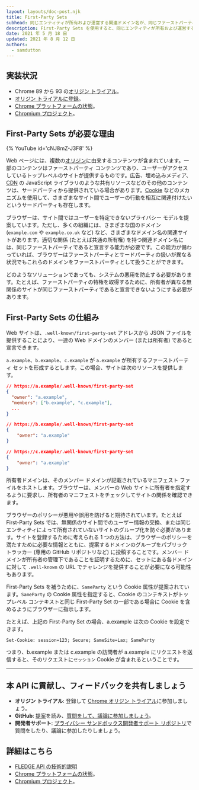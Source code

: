 ```yaml
---
layout: layouts/doc-post.njk
title: First-Party Sets
subhead: 同じエンティティが所有および運営する関連ドメイン名が、同じファーストパーティに属していると宣言できるようにします。
description: First-Party Sets を使用すると、同じエンティティが所有および運営する関連ドメイン名が、同じファーストパーティに属していると宣言できるようなります。
date: 2021 年 5 月 18 日
updated: 2021 年 8 月 12 日
authors:
  - samdutton
---
```


<!--lint disable no-smart-quotes-->

## 実装状況

- Chrome 89 から 93 の[オリジン トライアル](https://web.dev/origin-trials/)。
- [オリジン トライアルに登録](https://developer.chrome.com/origintrials/#/view_trial/988540118207823873)。
- [Chrome プラットフォームの状態](https://chromestatus.com/feature/5640066519007232)。
- [Chromium プロジェクト](https://www.chromium.org/updates/first-party-sets)。

## First-Party Sets が必要な理由

{% YouTube id='cNJ8mZ-J3F8' %}

Web ページには、複数の[オリジン](/docs/privacy-sandbox/glossary#origin)に由来するコンテンツが含まれています。一部のコンテンツはファーストパーティ コンテンツであり、ユーザーがアクセスしているトップレベルのサイトが提供するものです。広告、埋め込みメディア、[CDN](https://www.cloudflare.com/en-gb/learning/cdn/what-is-a-cdn/) の JavaScript ライブラリのような共有リソースなどのその他のコンテンツは、サードパーティから提供されている場合があります。[Cookie](/docs/privacy-sandbox/glossary#origin) などのメカニズムを使用して、さまざまなサイト間でユーザーの行動を相互に関連付けたいというサードパーティも存在します。

ブラウザーは、サイト間ではユーザーを特定できないプライバシー モデルを提案しています。ただし、多くの組織には、さまざまな国のドメイン (`example.com` や `example.co.uk` など) など、さまざまなドメイン名の関連サイトがあります。適切な関係 (たとえば共通の所有権) を持つ関連ドメイン名には、同じファーストパーティであると宣言する能力が必要です。この能力が備わっていれば、ブラウザーはファーストパーティとサードパーティの扱いが異なる状況でもこれらのドメインをファーストパーティとして扱うことができます。

どのようなソリューションであっても、システムの悪用を防止する必要があります。たとえば、ファーストパーティの特権を取得するために、所有者が異なる無関係のサイトが同じファーストパーティであると宣言できないようにする必要があります。

## First-Party Sets の仕組み

Web サイトは、`.well-known/first-party-set` アドレスから JSON ファイルを提供することにより、一連の Web ドメインのメンバー (または所有者) であると宣言できます。

`a.example`、`b.example`、`c.example` が `a.example` が所有するファーストパーティ セットを形成するとします。この場合、サイトは次のリソースを提供します。

```json
// https://a.example/.well-known/first-party-set
{
  "owner": "a.example",
  "members": ["b.example", "c.example"],
  ...
}

// https://b.example/.well-known/first-party-set
{
	"owner": "a.example"
}

// https://c.example/.well-known/first-party-set
{
	"owner": "a.example"
}
```

所有者ドメインは、そのメンバー ドメインが記載されているマニフェスト ファイルをホストします。ブラウザーは、メンバーの Web サイトに所有者を指定するように要求し、所有者のマニフェストをチェックしてサイトの関係を確認できます。

ブラウザーのポリシーが悪用や誤用を防げると期待されています。たとえば First-Party Sets では、無関係のサイト間でのユーザー情報の交換、または同じエンティティによって所有されていないサイトのグループ化を防ぐ必要があります。サイトを登録するために考えられる 1 つの方法は、ブラウザーのポリシーを満たすために必要な情報とともに、提案するドメインのグループをパブリック トラッカー (専用の GitHub リポジトリなど) に投稿することです。メンバー ドメインが所有者の管理下であることを証明するために、セットにある各ドメインに対して `.well-known` の URL でチャレンジを提供することが必要になる可能性もあります。

First-Party Sets を補うために、`SameParty` という Cookie 属性が提案されています。`SameParty` の Cookie 属性を指定すると、Cookie のコンテキストがトップレベル コンテキストと同じ First-Party Set の一部である場合に Cookie を含めるようにブラウザーに指示します。

たとえば、上記の First-Party Set の場合、a.example は次の Cookie を設定できます。

`Set-Cookie: session=123; Secure; SameSite=Lax; SameParty`

つまり、b.example または c.example の訪問者が a.example にリクエストを送信すると、そのリクエストに`セッション` Cookie が含まれるということです。

---

## 本 API に貢献し、フィードバックを共有しましょう

- **オリジン トライアル**: 登録して [Chrome オリジン トライアル](https://developer.chrome.com/origintrials/#/view_trial/988540118207823873)に参加しましょう。
- **GitHub**: [提案](https://github.com/privacycg/first-party-sets)を読み、[質問をして、議論に参加しましょう](https://github.com/privacycg/first-party-sets/issues)。
- **開発者サポート**: [プライバシー サンドボックス開発者サポート リポジトリ](https://github.com/GoogleChromeLabs/privacy-sandbox-dev-support)で質問をしたり、議論に参加したりしましょう。

## 詳細はこちら

- [FLEDGE API の技術的説明](https://github.com/privacycg/first-party-sets)
- [Chrome プラットフォームの状態](https://chromestatus.com/feature/5640066519007232)。
- [Chromium プロジェクト](https://www.chromium.org/updates/first-party-sets)。
